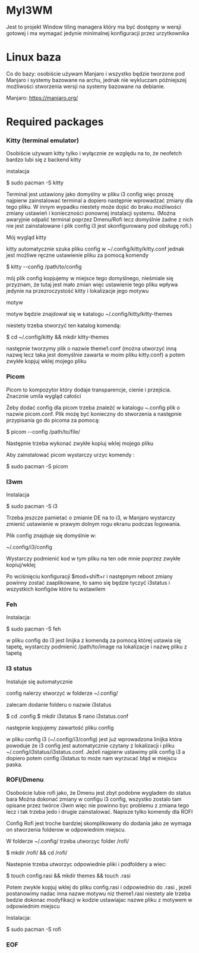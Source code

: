 # MyI3WM

Jest to projekt Window tiling managera który ma być dostępny w wersji gotowej i ma wymagać jedynie minimalnej konfiguracji przez urzytkownika


# Linux baza
Co do bazy: osobiście używam Manjaro i wszystko będzie tworzone pod Manjaro i systemy bazowane na archu, jednak nie wykluczam późniejszej możliwości stworzenia wersji na systemy bazowane na debianie.

Manjaro: https://manjaro.org/



# Required packages
### Kitty (terminal emulator)
Osobiście używam kitty tylko i wyłącznie ze względu na to, że neofetch bardzo lubi się z backend kitty

instalacja

$ sudo pacman -S kitty

Terminal jest ustawiony jako domyślny w pliku i3 config więc proszę najpierw zainstalować terminal a dopiero następnie wprowadzać zmiany dla tego pliku.
W innym wypadku niestety może dojść do braku możliwości zmiany ustawień i konieczności ponownej instalacji systemu. (Można awaryjnie odpalić terminal poprzez Dmenu/Rofi lecz domyślnie żadne z nich nie jest zainstalowane i plik config i3 jest skonfigurowany pod obsługę rofi.)

Mój wygląd kitty

kitty automatycznie szuka pliku config w ~/.config/kitty/kitty.conf
jednak jest możliwe ręczne ustawienie pliku za pomocą komendy 

$ kitty --config /path/to/config

mój plik config kopjujemy w miejsce tego domyślnego, nieśmiale się przyznam, że tutaj jest mało zmian więc ustawienie tego pliku wpływa jedynie na przezroczystość kitty i lokalizacje jego motywu 

motyw 

motyw będzie znajdował się w katalogu ~/.config/kitty/kitty-themes

niestety trzeba stworzyć ten katalog komendą:

$ cd ~/.config/kitty && mkdir kitty-themes

następnie tworzymy plik o nazwie theme1.conf (można utworzyć inną nazwę lecz taka jest domyślnie zawarta w moim pliku kitty.conf) a potem zwykłe kopjuj wklej mojego pliku
### Picom

Picom to kompozytor który dodaje transparencje, cienie i przejścia. Znacznie umila wygląd całości

Żeby dodać config dla picom trzeba znaleźć w katalogu ~\.config plik o nazwie picom.conf. Plik możę być konieczny do stworzenia a następnie przypisania go do picoma za pomocą:

$ picom --config /path/to/file/

Następnie trzeba wykonać zwykłe kopiuj wklej mojego pliku

Aby zainstalować picom wystarczy urzyc komendy :

$ sudo pacman -S picom

### I3wm 
Instalacja

$ sudo pacman -S i3

Trzeba jeszcze pamietać o zmianie DE na to i3, w Manjaro wystarczy zmienić ustawienie w prawym dolnym rogu ekranu podczas logowania.

Plik config znajduje się domyślnie w:

~/.config/i3/config

Wystarczy podmienić kod w tym pliku na ten ode mnie poprzez zwykłe kopiuj/wklej

Po wciśnięciu konfiguracji $mod+shift+r i następnym reboot zmiany powinny zostać zaaplikowane, to samo się będzie tyczyć i3status i wszystkich konfigów które tu wstawilem
### Feh 
Instalacja:

$ sudo pacman -S feh

w pliku config do i3 jest linijka z komendą za pomocą której ustawia się tapetę, wystarczy podmienić /path/to/image na lokalizacje i nazwę pliku z tapetą

### I3 status
Instaluje się automatycznie

config nalerzy stworzyć w folderze ~/.config/

zalecam dodanie folderu o nazwie i3status 

$ cd .config
$ mkdir i3status
$ nano i3status.conf

następnie kopjujemy zawartość pliku config 

w pliku config i3 (~/.config/i3/config) jest już wprowadzona linijka która powoduje że i3 config jest automatycznie czytany z lokalizacji i pliku ~/.config/i3status/i3status.conf. Jeżeli najpierw ustawimy plik config i3 a dopiero potem config i3status to może nam wyrzucać błąd w miejscu paska.

### ROFI/Dmenu
Osoboście lubie rofi jako, że Dmenu jest zbyt podobne wygladem do status bara
Można dokonać zmiany w configu i3 config, wszystko zostalo tam opisane przez twórce i3wm więc nie powinno byc problemu z zmiana tego lecz i tak trzeba jedo i drugie zainstalować. Napisze tylko komendy dla ROFI

Config Rofi jest troche bardziej skomplikowany do dodania jako ze wymaga on stworzenia folderow w odpowiednim miejscu. 

W folderze ~/.config/ trzeba utworzyc folder /rofi/

$ mkdir /rofi/ && cd /rofi/

Nastepnie trzeba utworzyc odpowiednie pliki i podfoldery a wiec:

$ touch config.rasi && mkdir themes && touch <nazwa motywu>.rasi

Potem zwykle kopjuj wklej do pliku config.rasi i odpowiednio do <nazwa motywu>.rasi , jezeli postanowimy nadac inna nazwe motywu niz theme1.rasi niestety ale trzeba bedzie dokonac modyfikacji w kodzie ustawiajac nazwe pliku z motywem w odpowiednim miejscu 

Instalacja:

$ sudo pacman -S rofi

### EOF ###
